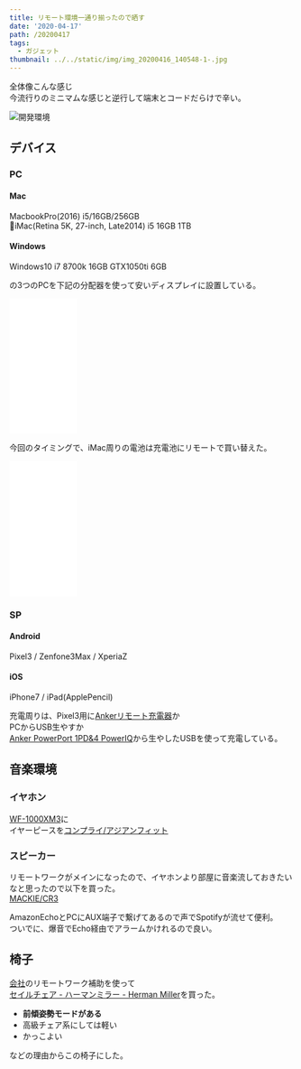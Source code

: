 ```yaml
---
title: リモート環境一通り揃ったので晒す
date: '2020-04-17'
path: /20200417
tags:
  - ガジェット
thumbnail: ../../static/img/img_20200416_140548-1-.jpg
---
```



全体像こんな感じ  
今流行りのミニマムな感じと逆行して端末とコードだらけで辛い。

![開発環境](/img/img_20200416_140548-1-.jpg)


## デバイス

### PC

#### Mac
MacbookPro(2016) i5/16GB/256GB  

iMac(Retina 5K, 27-inch, Late2014) i5 16GB 1TB

#### Windows

Windows10 i7 8700k 16GB GTX1050ti 6GB 

の3つのPCを下記の分配器を使って安いディスプレイに設置している。

<iframe style="width:120px;height:240px;" marginwidth="0" marginheight="0" scrolling="no" frameborder="0" src="//rcm-fe.amazon-adsystem.com/e/cm?lt1=_blank&bc1=000000&IS2=1&bg1=FFFFFF&fc1=000000&lc1=0000FF&t=recolog-22&language=ja_JP&o=9&p=8&l=as4&m=amazon&f=ifr&ref=as_ss_li_til&asins=B06XN59TJZ&linkId=a10942bb4d552a2e15dfd9c1caf2c952"></iframe>

今回のタイミングで、iMac周りの電池は充電池にリモートで買い替えた。

<iframe style="width:120px;height:240px;" marginwidth="0" marginheight="0" scrolling="no" frameborder="0" src="//rcm-fe.amazon-adsystem.com/e/cm?lt1=_blank&bc1=000000&IS2=1&bg1=FFFFFF&fc1=000000&lc1=0000FF&t=recolog-22&language=ja_JP&o=9&p=8&l=as4&m=amazon&f=ifr&ref=as_ss_li_til&asins=B086F5WDW9&linkId=0c40853ad55c8860f5ef5c7794d5824f"></iframe>

### SP

#### Android

Pixel3 / Zenfone3Max / XperiaZ 


#### iOS

iPhone7 / iPad(ApplePencil)


充電周りは、Pixel3用に[Ankerリモート充電器](https://amzn.to/2Vf0u9e)か  
PCからUSB生やすか  
[Anker PowerPort 1PD&4 PowerIQ](https://amzn.to/3ewjtE4)から生やしたUSBを使って充電している。


## 音楽環境

### イヤホン
[WF-1000XM3](https://amzn.to/2XIzUHj)に  
イヤーピースを[コンプライ/アジアンフィット](https://amzn.to/2yn6K65)

### スピーカー
リモートワークがメインになったので、イヤホンより部屋に音楽流しておきたいなと思ったので以下を買った。  
[MACKIE/CR3](https://amzn.to/3enOZ70)

AmazonEchoとPCにAUX端子で繋げてあるので声でSpotifyが流せて便利。  
ついでに、爆音でEcho経由でアラームかけれるので良い。

## 椅子

[会社](http://autoscale.jp/)のリモートワーク補助を使って  
[セイルチェア - ハーマンミラー - Herman Miller](https://www.hermanmiller.com/ja_jp/products/seating/office-chairs/sayl-chairs/)を買った。

- **前傾姿勢モードがある**
- 高級チェア系にしては軽い
- かっこよい

などの理由からこの椅子にした。



